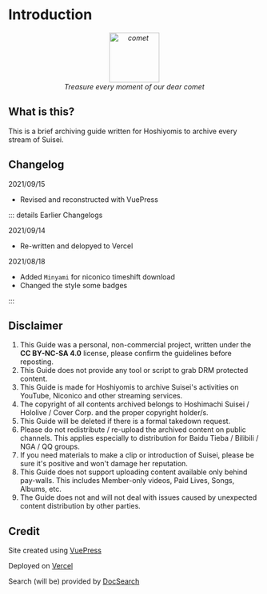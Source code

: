 # Introduction

<p style="text-align:center; font-style:italic">
    <a href="https://www.youtube.com/channel/UC5CwaMl1eIgY8h02uZw7u8A" target="_blank" rel="noopener noreferrer"><img src="/cover.png" width="100rem" height="100rem" alt="comet"></a>
    <br>
    Treasure every moment of our dear comet
</p>

## What is this?

This is a brief archiving guide written for Hoshiyomis to archive every stream of Suisei.

## Changelog

2021/09/15

- Revised and reconstructed with VuePress

::: details Earlier Changelogs

2021/09/14
- Re-written and delopyed to Vercel

2021/08/18
- Added `Minyami` for niconico timeshift download
- Changed the style some badges

:::

## Disclaimer

1. This Guide was a personal, non-commercial project, written under the **CC BY-NC-SA 4.0** license, please confirm the guidelines before reposting.
2. This Guide does not provide any tool or script to grab DRM protected content.
3. This Guide is made for Hoshiyomis to archive Suisei's activities on YouTube, Niconico and other streaming services.
4. The copyright of all contents archived belongs to Hoshimachi Suisei / Hololive / Cover Corp. and the proper copyright holder/s.
5. This Guide will be deleted if there is a formal takedown request.
6. Please do not redistribute / re-upload the archived content on public channels. This applies especially to distribution for Baidu Tieba / Bilibili / NGA / QQ groups.
7. If you need materials to make a clip or introduction of Suisei, please be sure it's positive and won't damage her reputation.
8. This Guide does not support uploading content available only behind pay-walls. This includes Member-only videos, Paid Lives, Songs, Albums, etc.
9. The Guide does not and will not deal with issues caused by unexpected content distribution by other parties.

## Credit

Site created using [VuePress](https://vuepress.vuejs.org/)

Deployed on [Vercel](http://vercel.com/)

Search (will be) provided by [DocSearch](https://docsearch.algolia.com/)
